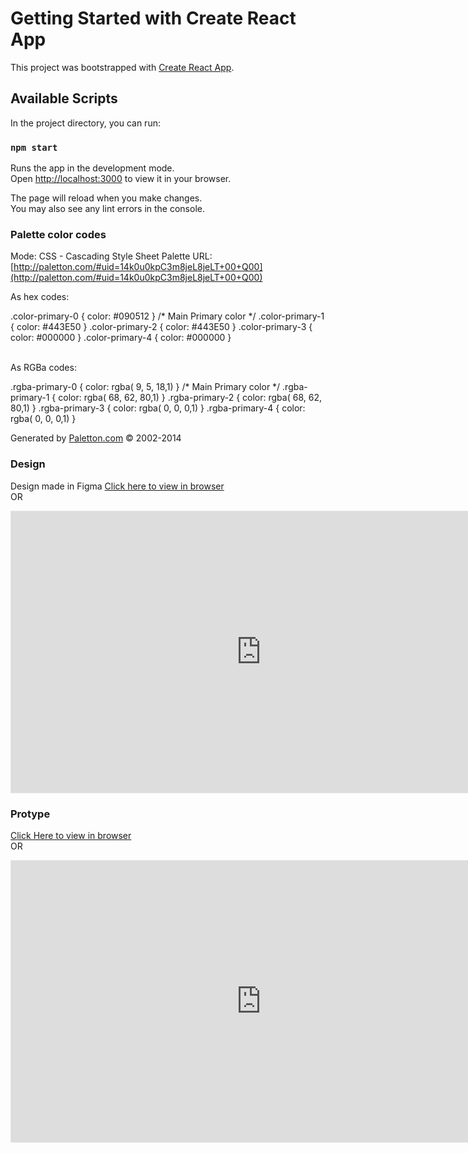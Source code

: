 # Getting Started with Create React App

This project was bootstrapped with [Create React App](https://github.com/facebook/create-react-app).

## Available Scripts

In the project directory, you can run:

### `npm start`

Runs the app in the development mode.\
Open [http://localhost:3000](http://localhost:3000) to view it in your browser.

The page will reload when you make changes.\
You may also see any lint errors in the console.


### Palette color codes
Mode: CSS - Cascading Style Sheet
Palette URL: [http://paletton.com/#uid=14k0u0kpC3m8jeL8jeLT+00+Q00](http://paletton.com/#uid=14k0u0kpC3m8jeL8jeLT+00+Q00)

As hex codes:

.color-primary-0 { color: #090512 }	/* Main Primary color */
.color-primary-1 { color: #443E50 }
.color-primary-2 { color: #443E50 }
.color-primary-3 { color: #000000 }
.color-primary-4 { color: #000000 }

</br>
As RGBa codes:

.rgba-primary-0 { color: rgba(  9,  5, 18,1) }	/* Main Primary color */
.rgba-primary-1 { color: rgba( 68, 62, 80,1) }
.rgba-primary-2 { color: rgba( 68, 62, 80,1) }
.rgba-primary-3 { color: rgba(  0,  0,  0,1) }
.rgba-primary-4 { color: rgba(  0,  0,  0,1) }



Generated by [Paletton.com](http://paletton.com) © 2002-2014

### Design
Design made in Figma
[Click here to view in browser](https://www.figma.com/file/1AymQIa8Os3KMC2Vy3jChG/Oracle-Quiz-Game?node-id=0%3A1&t=YD8dw441M6dfUSi4-1) </br>
OR
<iframe style="border: 1px solid rgba(0, 0, 0, 0.1);" width="800" height="450" src="https://www.figma.com/embed?embed_host=share&url=https%3A%2F%2Fwww.figma.com%2Ffile%2F1AymQIa8Os3KMC2Vy3jChG%2FOracle-Quiz-Game%3Fnode-id%3D0%253A1%26t%3DYD8dw441M6dfUSi4-1" allowfullscreen></iframe>


### Protype
[Click Here to view in browser](https://www.figma.com/proto/1AymQIa8Os3KMC2Vy3jChG/Oracle-Quiz-Game?node-id=101%3A46&scaling=min-zoom&page-id=0%3A1&starting-point-node-id=101%3A46) </br>
OR
<iframe style="border: 1px solid rgba(0, 0, 0, 0.1);" width="800" height="450" src="https://www.figma.com/embed?embed_host=share&url=https%3A%2F%2Fwww.figma.com%2Fproto%2F1AymQIa8Os3KMC2Vy3jChG%2FOracle-Quiz-Game%3Fnode-id%3D101%253A46%26scaling%3Dmin-zoom%26page-id%3D0%253A1%26starting-point-node-id%3D101%253A46" allowfullscreen></iframe>